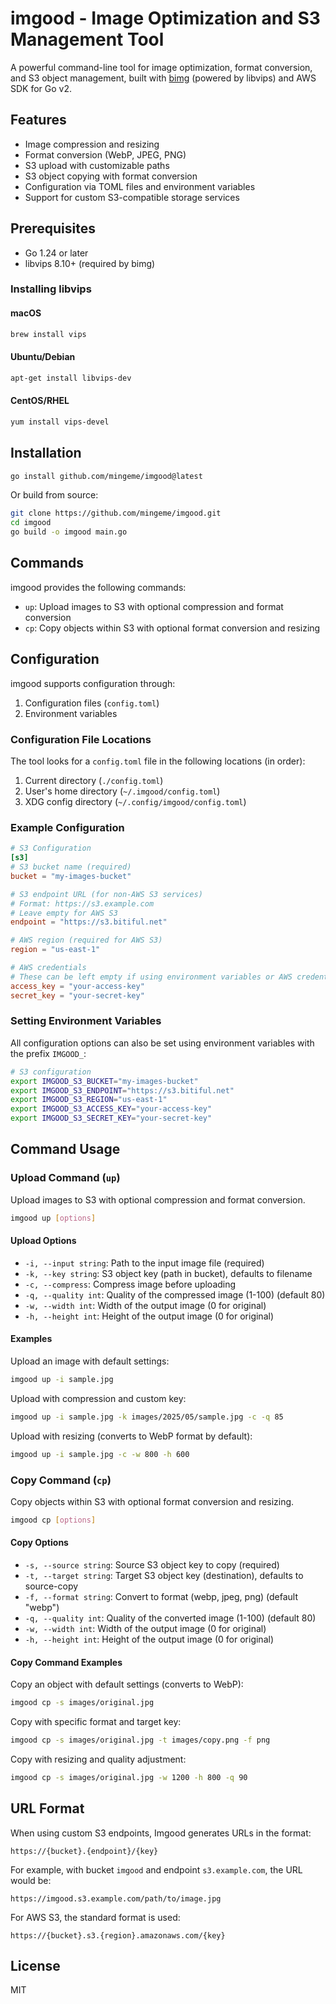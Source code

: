 # imgood - Image Optimization and S3 Management Tool

A powerful command-line tool for image optimization, format conversion, and S3 object management, built with [bimg](https://github.com/h2non/bimg) (powered by libvips) and AWS SDK for Go v2.

## Features

- Image compression and resizing
- Format conversion (WebP, JPEG, PNG)
- S3 upload with customizable paths
- S3 object copying with format conversion
- Configuration via TOML files and environment variables
- Support for custom S3-compatible storage services

## Prerequisites

- Go 1.24 or later
- libvips 8.10+ (required by bimg)

### Installing libvips

#### macOS

```bash
brew install vips
```

#### Ubuntu/Debian

```bash
apt-get install libvips-dev
```

#### CentOS/RHEL

```bash
yum install vips-devel
```

## Installation

```bash
go install github.com/mingeme/imgood@latest
```

Or build from source:

```bash
git clone https://github.com/mingeme/imgood.git
cd imgood
go build -o imgood main.go
```

## Commands

imgood provides the following commands:

- `up`: Upload images to S3 with optional compression and format conversion
- `cp`: Copy objects within S3 with optional format conversion and resizing

## Configuration

imgood supports configuration through:

1. Configuration files (`config.toml`)
2. Environment variables

### Configuration File Locations

The tool looks for a `config.toml` file in the following locations (in order):

1. Current directory (`./config.toml`)
2. User's home directory (`~/.imgood/config.toml`)
3. XDG config directory (`~/.config/imgood/config.toml`)

### Example Configuration

```toml
# S3 Configuration
[s3]
# S3 bucket name (required)
bucket = "my-images-bucket"

# S3 endpoint URL (for non-AWS S3 services)
# Format: https://s3.example.com
# Leave empty for AWS S3
endpoint = "https://s3.bitiful.net"

# AWS region (required for AWS S3)
region = "us-east-1"

# AWS credentials
# These can be left empty if using environment variables or AWS credential files
access_key = "your-access-key"
secret_key = "your-secret-key"
```

### Setting Environment Variables

All configuration options can also be set using environment variables with the prefix `IMGOOD_`:

```bash
# S3 configuration
export IMGOOD_S3_BUCKET="my-images-bucket"
export IMGOOD_S3_ENDPOINT="https://s3.bitiful.net"
export IMGOOD_S3_REGION="us-east-1"
export IMGOOD_S3_ACCESS_KEY="your-access-key"
export IMGOOD_S3_SECRET_KEY="your-secret-key"
```

## Command Usage

### Upload Command (`up`)

Upload images to S3 with optional compression and format conversion.

```bash
imgood up [options]
```

#### Upload Options

- `-i, --input string`: Path to the input image file (required)
- `-k, --key string`: S3 object key (path in bucket), defaults to filename
- `-c, --compress`: Compress image before uploading
- `-q, --quality int`: Quality of the compressed image (1-100) (default 80)
- `-w, --width int`: Width of the output image (0 for original)
- `-h, --height int`: Height of the output image (0 for original)

#### Examples

Upload an image with default settings:

```bash
imgood up -i sample.jpg
```

Upload with compression and custom key:

```bash
imgood up -i sample.jpg -k images/2025/05/sample.jpg -c -q 85
```

Upload with resizing (converts to WebP format by default):

```bash
imgood up -i sample.jpg -c -w 800 -h 600
```

### Copy Command (`cp`)

Copy objects within S3 with optional format conversion and resizing.

```bash
imgood cp [options]
```

#### Copy Options

- `-s, --source string`: Source S3 object key to copy (required)
- `-t, --target string`: Target S3 object key (destination), defaults to source-copy
- `-f, --format string`: Convert to format (webp, jpeg, png) (default "webp")
- `-q, --quality int`: Quality of the converted image (1-100) (default 80)
- `-w, --width int`: Width of the output image (0 for original)
- `-h, --height int`: Height of the output image (0 for original)

#### Copy Command Examples

Copy an object with default settings (converts to WebP):

```bash
imgood cp -s images/original.jpg
```

Copy with specific format and target key:

```bash
imgood cp -s images/original.jpg -t images/copy.png -f png
```

Copy with resizing and quality adjustment:

```bash
imgood cp -s images/original.jpg -w 1200 -h 800 -q 90
```

## URL Format

When using custom S3 endpoints, Imgood generates URLs in the format:

```text
https://{bucket}.{endpoint}/{key}
```

For example, with bucket `imgood` and endpoint `s3.example.com`, the URL would be:

```text
https://imgood.s3.example.com/path/to/image.jpg
```

For AWS S3, the standard format is used:

```text
https://{bucket}.s3.{region}.amazonaws.com/{key}
```

## License

MIT
